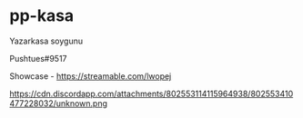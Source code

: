 # pp-kasa
Yazarkasa soygunu

Pushtues#9517

Showcase - https://streamable.com/lwopej


https://cdn.discordapp.com/attachments/802553114115964938/802553410477228032/unknown.png
